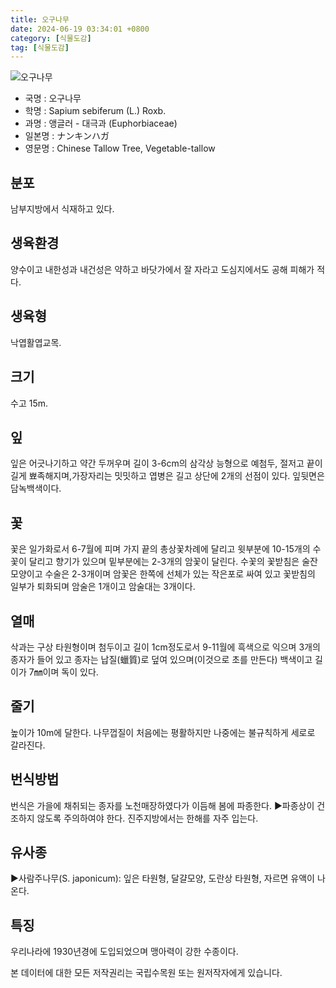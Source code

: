 ```yaml
---
title: 오구나무
date: 2024-06-19 03:34:01 +0800
category: [식물도감]
tag: [식물도감]
---
```




![오구나무](/fileUpload/plants/basic/Euphorbiaceae/Sapium/2037/2037_8_th2.JPG)
- 국명 : 오구나무
- 학명 : Sapium sebiferum (L.) Roxb.
- 과명 : 앵글러 - 대극과 (Euphorbiaceae)
- 일본명 : ナンキンハガ
- 영문명 : Chinese Tallow Tree, Vegetable-tallow


## 분포
남부지방에서 식재하고 있다.
## 생육환경
양수이고 내한성과 내건성은 약하고 바닷가에서 잘 자라고 도심지에서도 공해 피해가 적다.
## 생육형
낙엽활엽교목.
## 크기
수고 15m.
## 잎
잎은 어긋나기하고 약간 두꺼우며 길이 3-6cm의 삼각상 능형으로 예첨두, 절저고 끝이 길게 뾰족해지며,가장자리는 밋밋하고 엽병은 길고 상단에 2개의 선점이 있다. 잎뒷면은 담녹백색이다.
## 꽃
꽃은 일가화로서 6-7월에 피며 가지 끝의 총상꽃차례에 달리고 윗부분에 10-15개의 수꽃이 달리고 향기가 있으며 밑부분에는 2-3개의 암꽃이 달린다. 수꽃의 꽃받침은 술잔 모양이고 수술은 2-3개이며 암꽃은 한쪽에 선체가 있는 작은포로 싸여 있고 꽃받침의 일부가 퇴화되며 암술은 1개이고 암술대는 3개이다.
## 열매
삭과는 구상 타원형이며 첨두이고 길이 1cm정도로서 9-11월에 흑색으로 익으며 3개의 종자가 들어 있고 종자는 납질(蠟質)로 덮여 있으며(이것으로 초를 만든다) 백색이고 길이가 7㎜이며 독이 있다.
## 줄기
높이가 10m에 달한다. 나무껍질이 처음에는 평활하지만 나중에는 불규칙하게 세로로 갈라진다.
## 번식방법
번식은 가을에 채취되는 종자를 노천매장하였다가 이듬해 봄에 파종한다.▶파종상이 건조하지 않도록 주의하여야 한다. 진주지방에서는 한해를 자주 입는다.
## 유사종
▶사람주나무(S. japonicum): 잎은 타원형, 달걀모양, 도란상 타원형, 자르면 유액이 나온다.
## 특징
우리나라에 1930년경에 도입되었으며 맹아력이 강한 수종이다.






본 데이터에 대한 모든 저작권리는 국립수목원 또는 원저작자에게 있습니다.
